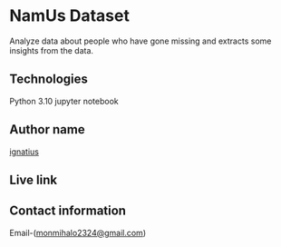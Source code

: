 # NamUs Dataset

Analyze data about people who have gone missing and extracts some insights from the data.

## Technologies
Python 3.10
jupyter notebook


## Author name
[ignatius](https://github.com/monty-iggy-xtius/Missing-Persons-Data.git)

## Live link
## Contact information
Email-(monmihalo2324@gmail.com)